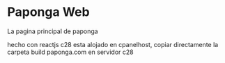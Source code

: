 # Paponga Web
La pagina principal de paponga

hecho con reactjs
c28 esta alojado en cpanelhost, copiar directamente la carpeta build
paponga.com en servidor c28